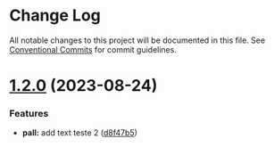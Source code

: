 # Change Log

All notable changes to this project will be documented in this file.
See [Conventional Commits](https://conventionalcommits.org) for commit guidelines.

# [1.2.0](https://github.com/RodrigoPerlin/monorepo/compare/@ds/projeto2@1.1.0...@ds/projeto2@1.2.0) (2023-08-24)


### Features

* **pall:** add text teste 2 ([d8f47b5](https://github.com/RodrigoPerlin/monorepo/commit/d8f47b57f3dcce830b665eeb6db00603ee25202f))
